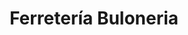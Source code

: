 ---
title: "Ferretería Buloneria"
url: /san-carlos-de-bariloche/ferreteria-buloneria/
shop: hardware
---